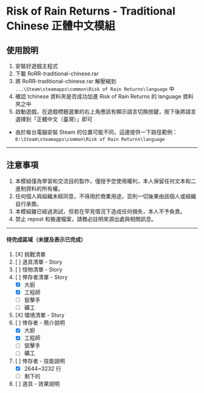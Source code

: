 # Risk of Rain Returns - Traditional Chinese 正體中文模組

## 使用說明

1. 安裝好遊戲主程式
2. 下載 RoRR-traditional-chinese.rar
3. 將 RoRR-traditional-chinese.rar 解壓縮到 ```...\Steam\steamapps\common\Risk of Rain Returns\language``` 中
4. 確認 tchinese 資料夾是否成功加進 Risk of Rain Returns 的 language 資料夾之中
5. 啟動遊戲，在遊戲標題選單的右上角應該有顯示語言切換按鍵，按下後將語言選擇到「正體中文（臺灣）」即可

* 由於每台電腦安裝 Steam 的位置可能不同，這邊提供一下路徑範例：
```D:\Steam\steamapps\common\Risk of Rain Returns\language```

---

## 注意事項

1. 本模組僅為學習和交流目的製作，僅授予您使用權利，本人保留任何文本和二進制資料的所有權。
2. 任何個人與組織未經同意，不得用於商業用途，否則一切後果由該個人或組織自行承擔。
3. 本模組雖已經過測試，但若在罕見情況下造成任何損失，本人不予負責。
4. 禁止 repost 和搬運檔案，請務必註明來源出處與相關訊息。


---

#### 待完成區域（未提及表示已完成）
1. [X] 挑戰清單
2. [ ] 道具清單 - Story
3. [ ] 怪物清單 - Story
4. [ ] 倖存者清單 - Story
    - [X] 大廚
    - [X] 工程師
    - [ ] 狙擊手
    - [ ] 礦工
5. [X] 環境清單 - Story
6. [ ] 倖存者 - 簡介說明
    - [X] 大廚
    - [X] 工程師
    - [ ] 狙擊手
    - [ ] 礦工
7. [ ] 倖存者 - 技能說明
    - [X] 2644~3232 行
    - [ ] 剩下的
8. [ ] 道具 - 效果說明